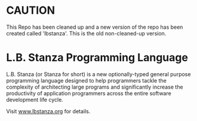 # CAUTION #

This Repo has been cleaned up and a new version of the repo has been created called 'lbstanza'. This is the old non-cleaned-up version.

# L.B. Stanza Programming Language

L.B. Stanza (or Stanza for short) is a new optionally-typed general purpose programming language designed to help programmers tackle the complexity of architecting large programs and significantly increase the productivity of application programmers across the entire software development life cycle.

Visit www.lbstanza.org for details.
